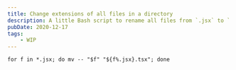```yaml
---
title: Change extensions of all files in a directory
description: A little Bash script to rename all files from `.jsx` to `.tsx`
pubDate: 2020-12-17
tags:
    - WIP
---
```


```shell
for f in *.jsx; do mv -- "$f" "${f%.jsx}.tsx"; done
```
